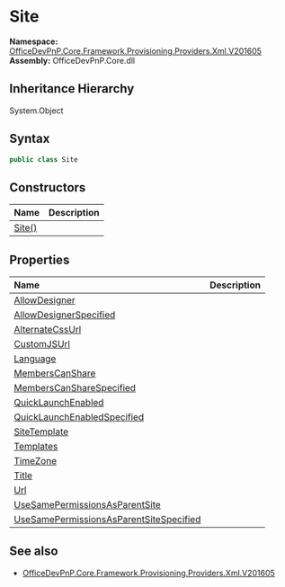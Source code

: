 # Site
  

**Namespace:** [OfficeDevPnP.Core.Framework.Provisioning.Providers.Xml.V201605](OfficeDevPnP.Core.Framework.Provisioning.Providers.Xml.V201605.md)  
**Assembly:** OfficeDevPnP.Core.dll  
## Inheritance Hierarchy
System.Object  

## Syntax
```C#
public class Site
```
## Constructors
|**Name**|**Description**|
|:-----|:-----|
| [Site()](OfficeDevPnP.Core.Framework.Provisioning.Providers.Xml.V201605.Site.ctor1.md) | 
## Properties
|**Name**|**Description**|
|:-----|:-----|
| [AllowDesigner](OfficeDevPnP.Core.Framework.Provisioning.Providers.Xml.V201605.Site.AllowDesigner.md) | 
| [AllowDesignerSpecified](OfficeDevPnP.Core.Framework.Provisioning.Providers.Xml.V201605.Site.AllowDesignerSpecified.md) | 
| [AlternateCssUrl](OfficeDevPnP.Core.Framework.Provisioning.Providers.Xml.V201605.Site.AlternateCssUrl.md) | 
| [CustomJSUrl](OfficeDevPnP.Core.Framework.Provisioning.Providers.Xml.V201605.Site.CustomJSUrl.md) | 
| [Language](OfficeDevPnP.Core.Framework.Provisioning.Providers.Xml.V201605.Site.Language.md) | 
| [MembersCanShare](OfficeDevPnP.Core.Framework.Provisioning.Providers.Xml.V201605.Site.MembersCanShare.md) | 
| [MembersCanShareSpecified](OfficeDevPnP.Core.Framework.Provisioning.Providers.Xml.V201605.Site.MembersCanShareSpecified.md) | 
| [QuickLaunchEnabled](OfficeDevPnP.Core.Framework.Provisioning.Providers.Xml.V201605.Site.QuickLaunchEnabled.md) | 
| [QuickLaunchEnabledSpecified](OfficeDevPnP.Core.Framework.Provisioning.Providers.Xml.V201605.Site.QuickLaunchEnabledSpecified.md) | 
| [SiteTemplate](OfficeDevPnP.Core.Framework.Provisioning.Providers.Xml.V201605.Site.SiteTemplate.md) | 
| [Templates](OfficeDevPnP.Core.Framework.Provisioning.Providers.Xml.V201605.Site.Templates.md) | 
| [TimeZone](OfficeDevPnP.Core.Framework.Provisioning.Providers.Xml.V201605.Site.TimeZone.md) | 
| [Title](OfficeDevPnP.Core.Framework.Provisioning.Providers.Xml.V201605.Site.Title.md) | 
| [Url](OfficeDevPnP.Core.Framework.Provisioning.Providers.Xml.V201605.Site.Url.md) | 
| [UseSamePermissionsAsParentSite](OfficeDevPnP.Core.Framework.Provisioning.Providers.Xml.V201605.Site.UseSamePermissionsAsParentSite.md) | 
| [UseSamePermissionsAsParentSiteSpecified](OfficeDevPnP.Core.Framework.Provisioning.Providers.Xml.V201605.Site.UseSamePermissionsAsParentSiteSpecified.md) | 
## See also
- [OfficeDevPnP.Core.Framework.Provisioning.Providers.Xml.V201605](OfficeDevPnP.Core.Framework.Provisioning.Providers.Xml.V201605.md)

